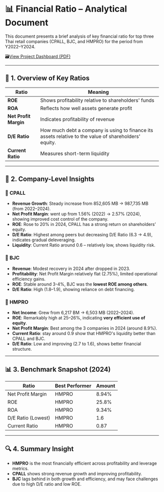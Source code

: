 # 📊 Financial Ratio – Analytical Document

This document presents a brief analysis of key financial ratio for top three Thai retail companies (CPALL, BJC, and HMPRO) for the period from Y2022–Y2024.

🗃️[View Project Dashboard (PDF)](financial_ratio_Retail_Visualization.pdf)

---

## 🧠 1. Overview of Key Ratios

| Ratio             | Meaning                       |
|------------------------|-----------------------------------------------|
| **ROE**               | Shows profitability relative to shareholders' funds |
| **ROA**               | Reflects how well assets generate profit      |
| **Net Profit Margin** | Indicates profitability of revenue    |
| **D/E Ratio**         | How much debt a company is using to finance its assets relative to the value of shareholders' equity.             |
| **Current Ratio**     | Measures short-term liquidity                 |

---

## 📌 2. Company-Level Insights

### 🔵 **CPALL**
- **Revenue Growth**: Steady increase from 852,605 MB → 987,735 MB (from 2022–2024).
- **Net Profit Margin**: went up from 1.56% (2022) → 2.57% (2024), showing improved cost control of the company.
- **ROE**: Rose to 20% in 2024, CPALL has a strong return on shareholders’ equity.
- **D/E Ratio**: Highest among peers but decreasing D/E Ratio (6.3 → 4.9), indicates gradual deleveraging.
- **Liquidity**: Current Ratio around 0.6 – relatively low, shows liquidity risk.

### 🩵 **BJC**
- **Revenue**: Modest recovery in 2024 after dropped in 2023.
- **Profitability**: Net Profit Margin relatively flat (2.75%), limited operational efficiency gains.
- **ROE**: Stable around 3-4%, BJC was the **lowest ROE among others**.
- **D/E Ratio**: High (1.8–1.9), showing reliance on debt financing.

### 🔶 **HMPRO**
- **Net Income**: Grew from 6,217 BM → 6,503 MB (2022–2024).
- **ROE**: Remarkably high at 25–26%, indicating **very efficient use of equity**.
- **Net Profit Margin**: Best among the 3 companies in 2024 (around 8.9%).
- **Current Ratio**: stay around 0.9 show that HMPRO's liquidity better than CPALL and BJC.
- **D/E Ratio**: Low and improving (2.7 to 1.6), shows better financial structure.

---

## 📊 3. Benchmark Snapshot (2024)

| Ratio              | Best Performer | Amount      |
|---------------------|----------------|-------------|
| Net Profit Margin   | HMPRO          | 8.94%       |
| ROE                 | HMPRO          | 25.8%       |
| ROA                 | HMPRO          | 9.34%       |
| D/E Ratio (Lowest)  | HMPRO          | 1.6         |
| Current Ratio       | HMPRO          | 0.87        |

---

## 🔍 4. Summary Insight

- **HMPRO** is the most financially efficient across profitability and leverage metrics.
- **CPALL** shows strong revenue growth and improving profitability.
- **BJC** lags behind in both growth and efficiency, and may face challenges due to high D/E ratio and low ROE.

